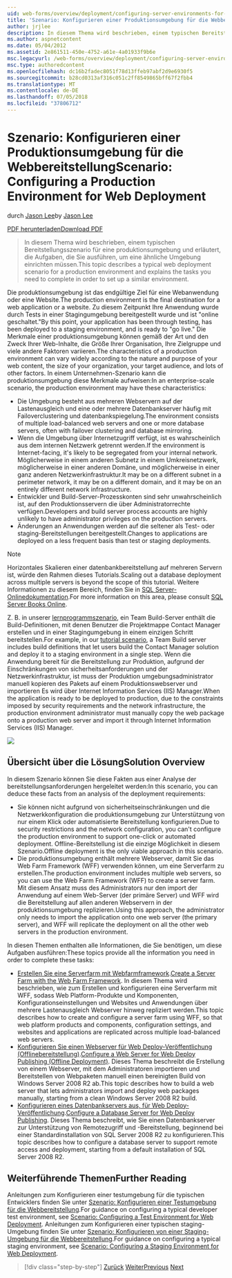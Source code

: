 ```yaml
---
uid: web-forms/overview/deployment/configuring-server-environments-for-web-deployment/scenario-configuring-a-production-environment-for-web-deployment
title: 'Szenario: Konfigurieren einer Produktionsumgebung für die Webbereitstellung | Microsoft-Dokumentation'
author: jrjlee
description: In diesem Thema wird beschrieben, einem typischen Bereitstellungsszenario für eine produktionsumgebung und erläutert, die Aufgaben, die Sie erledigen, um eine ähnliche einrichten müssen...
ms.author: aspnetcontent
ms.date: 05/04/2012
ms.assetid: 2e861511-450e-4752-a61e-4a01933f9b6e
msc.legacyurl: /web-forms/overview/deployment/configuring-server-environments-for-web-deployment/scenario-configuring-a-production-environment-for-web-deployment
msc.type: authoredcontent
ms.openlocfilehash: dc16b2fadec8051f78d13ffeb97abf2d9e6930f5
ms.sourcegitcommit: b28cd0313af316c051c2ff8549865bff67f2fbb4
ms.translationtype: MT
ms.contentlocale: de-DE
ms.lasthandoff: 07/05/2018
ms.locfileid: "37806712"
---
```

<a name="scenario-configuring-a-production-environment-for-web-deployment"></a><span data-ttu-id="3fc04-103">Szenario: Konfigurieren einer Produktionsumgebung für die Webbereitstellung</span><span class="sxs-lookup"><span data-stu-id="3fc04-103">Scenario: Configuring a Production Environment for Web Deployment</span></span>
====================
<span data-ttu-id="3fc04-104">durch [Jason Lee](https://github.com/jrjlee)</span><span class="sxs-lookup"><span data-stu-id="3fc04-104">by [Jason Lee](https://github.com/jrjlee)</span></span>

[<span data-ttu-id="3fc04-105">PDF herunterladen</span><span class="sxs-lookup"><span data-stu-id="3fc04-105">Download PDF</span></span>](https://msdnshared.blob.core.windows.net/media/MSDNBlogsFS/prod.evol.blogs.msdn.com/CommunityServer.Blogs.Components.WeblogFiles/00/00/00/63/56/8130.DeployingWebAppsInEnterpriseScenarios.pdf)

> <span data-ttu-id="3fc04-106">In diesem Thema wird beschrieben, einem typischen Bereitstellungsszenario für eine produktionsumgebung und erläutert, die Aufgaben, die Sie ausführen, um eine ähnliche Umgebung einrichten müssen.</span><span class="sxs-lookup"><span data-stu-id="3fc04-106">This topic describes a typical web deployment scenario for a production environment and explains the tasks you need to complete in order to set up a similar environment.</span></span>


<span data-ttu-id="3fc04-107">Die produktionsumgebung ist das endgültige Ziel für eine Webanwendung oder eine Website.</span><span class="sxs-lookup"><span data-stu-id="3fc04-107">The production environment is the final destination for a web application or a website.</span></span> <span data-ttu-id="3fc04-108">Zu diesem Zeitpunkt Ihre Anwendung wurde durch Tests in einer Stagingumgebung bereitgestellt wurde und ist "online geschaltet."</span><span class="sxs-lookup"><span data-stu-id="3fc04-108">By this point, your application has been through testing, has been deployed to a staging environment, and is ready to "go live."</span></span> <span data-ttu-id="3fc04-109">Die Merkmale einer produktionsumgebung können gemäß der Art und den Zweck Ihrer Web-Inhalte, die Größe Ihrer Organisation, Ihre Zielgruppe und viele andere Faktoren variieren.</span><span class="sxs-lookup"><span data-stu-id="3fc04-109">The characteristics of a production environment can vary widely according to the nature and purpose of your web content, the size of your organization, your target audience, and lots of other factors.</span></span> <span data-ttu-id="3fc04-110">In einem Unternehmen-Szenario kann die produktionsumgebung diese Merkmale aufweisen:</span><span class="sxs-lookup"><span data-stu-id="3fc04-110">In an enterprise-scale scenario, the production environment may have these characteristics:</span></span>

- <span data-ttu-id="3fc04-111">Die Umgebung besteht aus mehreren Webservern auf der Lastenausgleich und eine oder mehrere Datenbankserver häufig mit Failoverclustering und datenbankspiegelung.</span><span class="sxs-lookup"><span data-stu-id="3fc04-111">The environment consists of multiple load-balanced web servers and one or more database servers, often with failover clustering and database mirroring.</span></span>
- <span data-ttu-id="3fc04-112">Wenn die Umgebung über Internetzugriff verfügt, ist es wahrscheinlich aus dem internen Netzwerk getrennt werden.</span><span class="sxs-lookup"><span data-stu-id="3fc04-112">If the environment is Internet-facing, it's likely to be segregated from your internal network.</span></span> <span data-ttu-id="3fc04-113">Möglicherweise in einem anderen Subnetz in einem Umkreisnetzwerk, möglicherweise in einer anderen Domäne, und möglicherweise in einer ganz anderen Netzwerkinfrastruktur.</span><span class="sxs-lookup"><span data-stu-id="3fc04-113">It may be on a different subnet in a perimeter network, it may be on a different domain, and it may be on an entirely different network infrastructure.</span></span>
- <span data-ttu-id="3fc04-114">Entwickler und Build-Server-Prozesskonten sind sehr unwahrscheinlich ist, auf den Produktionsservern die über Administratorrechte verfügen.</span><span class="sxs-lookup"><span data-stu-id="3fc04-114">Developers and build server process accounts are highly unlikely to have administrator privileges on the production servers.</span></span>
- <span data-ttu-id="3fc04-115">Änderungen an Anwendungen werden auf die seltener als Test- oder staging-Bereitstellungen bereitgestellt.</span><span class="sxs-lookup"><span data-stu-id="3fc04-115">Changes to applications are deployed on a less frequent basis than test or staging deployments.</span></span>

> [!NOTE]
> <span data-ttu-id="3fc04-116">Horizontales Skalieren einer datenbankbereitstellung auf mehreren Servern ist, würde den Rahmen dieses Tutorials.</span><span class="sxs-lookup"><span data-stu-id="3fc04-116">Scaling out a database deployment across multiple servers is beyond the scope of this tutorial.</span></span> <span data-ttu-id="3fc04-117">Weitere Informationen zu diesem Bereich, finden Sie in [SQL Server-Onlinedokumentation](https://technet.microsoft.com/library/ms130214.aspx).</span><span class="sxs-lookup"><span data-stu-id="3fc04-117">For more information on this area, please consult [SQL Server Books Online](https://technet.microsoft.com/library/ms130214.aspx).</span></span>


<span data-ttu-id="3fc04-118">Z. B. in unserer [lernprogrammszenario](../deploying-web-applications-in-enterprise-scenarios/enterprise-web-deployment-scenario-overview.md), ein Team Build-Server enthält die Build-Definitionen, mit denen Benutzer die Projektmappe Contact Manager erstellen und in einer Stagingumgebung in einem einzigen Schritt bereitstellen.</span><span class="sxs-lookup"><span data-stu-id="3fc04-118">For example, in our [tutorial scenario](../deploying-web-applications-in-enterprise-scenarios/enterprise-web-deployment-scenario-overview.md), a Team Build server includes build definitions that let users build the Contact Manager solution and deploy it to a staging environment in a single step.</span></span> <span data-ttu-id="3fc04-119">Wenn die Anwendung bereit für die Bereitstellung zur Produktion, aufgrund der Einschränkungen von sicherheitsanforderungen und der Netzwerkinfrastruktur, ist muss der Produktion umgebungsadministrator manuell kopieren des Pakets auf einem Produktionswebserver und importieren Es wird über Internet Information Services (IIS) Manager.</span><span class="sxs-lookup"><span data-stu-id="3fc04-119">When the application is ready to be deployed to production, due to the constraints imposed by security requirements and the network infrastructure, the production environment administrator must manually copy the web package onto a production web server and import it through Internet Information Services (IIS) Manager.</span></span>

![](scenario-configuring-a-production-environment-for-web-deployment/_static/image1.png)

## <a name="solution-overview"></a><span data-ttu-id="3fc04-120">Übersicht über die Lösung</span><span class="sxs-lookup"><span data-stu-id="3fc04-120">Solution Overview</span></span>

<span data-ttu-id="3fc04-121">In diesem Szenario können Sie diese Fakten aus einer Analyse der bereitstellungsanforderungen hergeleitet werden:</span><span class="sxs-lookup"><span data-stu-id="3fc04-121">In this scenario, you can deduce these facts from an analysis of the deployment requirements:</span></span>

- <span data-ttu-id="3fc04-122">Sie können nicht aufgrund von sicherheitseinschränkungen und die Netzwerkkonfiguration die produktionsumgebung zur Unterstützung von nur einem Klick oder automatisierte Bereitstellung konfigurieren.</span><span class="sxs-lookup"><span data-stu-id="3fc04-122">Due to security restrictions and the network configuration, you can't configure the production environment to support one-click or automated deployment.</span></span> <span data-ttu-id="3fc04-123">Offline-Bereitstellung ist die einzige Möglichkeit in diesem Szenario.</span><span class="sxs-lookup"><span data-stu-id="3fc04-123">Offline deployment is the only viable approach in this scenario.</span></span>
- <span data-ttu-id="3fc04-124">Die produktionsumgebung enthält mehrere Webserver, damit Sie das Web Farm Framework (WFF) verwenden können, um eine Serverfarm zu erstellen.</span><span class="sxs-lookup"><span data-stu-id="3fc04-124">The production environment includes multiple web servers, so you can use the Web Farm Framework (WFF) to create a server farm.</span></span> <span data-ttu-id="3fc04-125">Mit diesem Ansatz muss des Administrators nur den import der Anwendung auf einem Web-Server (der primäre Server) und WFF wird die Bereitstellung auf allen anderen Webservern in der produktionsumgebung replizieren.</span><span class="sxs-lookup"><span data-stu-id="3fc04-125">Using this approach, the administrator only needs to import the application onto one web server (the primary server), and WFF will replicate the deployment on all the other web servers in the production environment.</span></span>

<span data-ttu-id="3fc04-126">In diesen Themen enthalten alle Informationen, die Sie benötigen, um diese Aufgaben ausführen:</span><span class="sxs-lookup"><span data-stu-id="3fc04-126">These topics provide all the information you need in order to complete these tasks:</span></span>

- <span data-ttu-id="3fc04-127">[Erstellen Sie eine Serverfarm mit Webfarmframework](configuring-a-database-server-for-web-deploy-publishing.md).</span><span class="sxs-lookup"><span data-stu-id="3fc04-127">[Create a Server Farm with the Web Farm Framework](configuring-a-database-server-for-web-deploy-publishing.md).</span></span> <span data-ttu-id="3fc04-128">In diesem Thema wird beschrieben, wie zum Erstellen und konfigurieren eine Serverfarm mit WFF, sodass Web Platform-Produkte und Komponenten, Konfigurationseinstellungen und Websites und Anwendungen über mehrere Lastenausgleich Webserver hinweg repliziert werden.</span><span class="sxs-lookup"><span data-stu-id="3fc04-128">This topic describes how to create and configure a server farm using WFF, so that web platform products and components, configuration settings, and websites and applications are replicated across multiple load-balanced web servers.</span></span>
- <span data-ttu-id="3fc04-129">[Konfigurieren Sie einen Webserver für Web Deploy-Veröffentlichung (Offlinebereitstellung)](configuring-a-web-server-for-web-deploy-publishing-offline-deployment.md).</span><span class="sxs-lookup"><span data-stu-id="3fc04-129">[Configure a Web Server for Web Deploy Publishing (Offline Deployment)](configuring-a-web-server-for-web-deploy-publishing-offline-deployment.md).</span></span> <span data-ttu-id="3fc04-130">Dieses Thema beschreibt die Erstellung von einem Webserver, mit dem Administratoren importieren und Bereitstellen von Webpaketen manuell einen bereinigten Build von Windows Server 2008 R2 ab.</span><span class="sxs-lookup"><span data-stu-id="3fc04-130">This topic describes how to build a web server that lets administrators import and deploy web packages manually, starting from a clean Windows Server 2008 R2 build.</span></span>
- <span data-ttu-id="3fc04-131">[Konfigurieren eines Datenbankservers aus, für Web Deploy-Veröffentlichung](configuring-a-database-server-for-web-deploy-publishing.md).</span><span class="sxs-lookup"><span data-stu-id="3fc04-131">[Configure a Database Server for Web Deploy Publishing](configuring-a-database-server-for-web-deploy-publishing.md).</span></span> <span data-ttu-id="3fc04-132">Dieses Thema beschreibt, wie Sie einen Datenbankserver zur Unterstützung von Remotezugriff und -Bereitstellung, beginnend bei einer Standardinstallation von SQL Server 2008 R2 zu konfigurieren.</span><span class="sxs-lookup"><span data-stu-id="3fc04-132">This topic describes how to configure a database server to support remote access and deployment, starting from a default installation of SQL Server 2008 R2.</span></span>

## <a name="further-reading"></a><span data-ttu-id="3fc04-133">Weiterführende Themen</span><span class="sxs-lookup"><span data-stu-id="3fc04-133">Further Reading</span></span>

<span data-ttu-id="3fc04-134">Anleitungen zum Konfigurieren einer testumgebung für die typischen Entwicklers finden Sie unter [Szenario: Konfigurieren einer Testumgebung für die Webbereitstellung](scenario-configuring-a-test-environment-for-web-deployment.md).</span><span class="sxs-lookup"><span data-stu-id="3fc04-134">For guidance on configuring a typical developer test environment, see [Scenario: Configuring a Test Environment for Web Deployment](scenario-configuring-a-test-environment-for-web-deployment.md).</span></span> <span data-ttu-id="3fc04-135">Anleitungen zum Konfigurieren einer typischen staging-Umgebung finden Sie unter [Szenario: Konfigurieren von einer Staging-Umgebung für die Webbereitstellung](scenario-configuring-a-staging-environment-for-web-deployment.md).</span><span class="sxs-lookup"><span data-stu-id="3fc04-135">For guidance on configuring a typical staging environment, see [Scenario: Configuring a Staging Environment for Web Deployment](scenario-configuring-a-staging-environment-for-web-deployment.md).</span></span>

> [!div class="step-by-step"]
> <span data-ttu-id="3fc04-136">[Zurück](scenario-configuring-a-staging-environment-for-web-deployment.md)
> [Weiter](configuring-a-web-server-for-web-deploy-publishing-remote-agent.md)</span><span class="sxs-lookup"><span data-stu-id="3fc04-136">[Previous](scenario-configuring-a-staging-environment-for-web-deployment.md)
[Next](configuring-a-web-server-for-web-deploy-publishing-remote-agent.md)</span></span>
